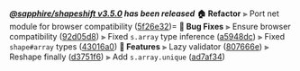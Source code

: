 _**[@sapphire/shapeshift v3.5.0](https://github.com/sapphiredev/shapeshift/compare/v3.4.1...v3.5.0) has been released**_
**🏠 Refactor**
⫸ Port net module for browser compatibility ([5f26e32](https://github.com/sapphiredev/shapeshift/commit/5f26e32b0f87d2b100ca13471d5835c0067ddee8))=
**🐛 Bug Fixes**
⫸ Ensure browser compatibility ([92d05d8](https://github.com/sapphiredev/shapeshift/commit/92d05d83c1fbab53f98f61219fb01d49fc031bae))
⫸ Fixed `s.array` type inference ([a5948dc](https://github.com/sapphiredev/shapeshift/commit/a5948dc67ce6a0ea73986d32084898a4ce0b9c3a))
⫸ Fixed `shape#array` types ([43016a0](https://github.com/sapphiredev/shapeshift/commit/43016a025b04a676d906758ed065d26a17231888))
**🚀 Features**
⫸ Lazy validator ([807666e](https://github.com/sapphiredev/shapeshift/commit/807666ef537c84d2e0f8bd9f4ce1a8060bfb3fb5))
⫸ Reshape finally ([d3751f6](https://github.com/sapphiredev/shapeshift/commit/d3751f6d3d99f415d797369f98158f932371e02c))
⫸ Add `s.array.unique` ([ad7af34](https://github.com/sapphiredev/shapeshift/commit/ad7af34eb811541253150b7ff0b58a6bd7200796))